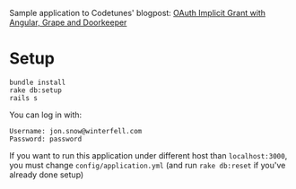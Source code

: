 Sample application to Codetunes' blogpost: [OAuth Implicit Grant with Angular, Grape and Doorkeeper]()

# Setup

```
bundle install
rake db:setup
rails s
```

You can log in with:

```
Username: jon.snow@winterfell.com
Password: password
```

If you want to run this application under different host than `localhost:3000`, you must change `config/application.yml` (and run `rake db:reset` if you've already done setup)

